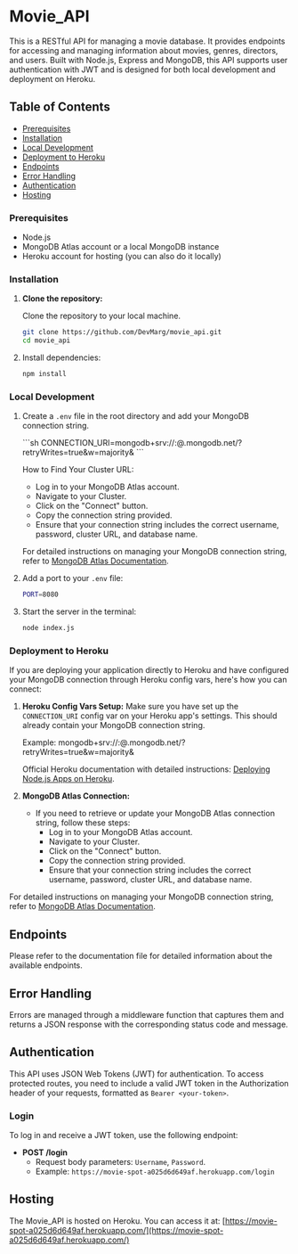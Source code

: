 # Movie_API

This is a RESTful API for managing a movie database. It provides endpoints for accessing and managing information about movies, genres, directors, and users. Built with Node.js, Express and MongoDB, this API supports user authentication with JWT and is designed for both local development and deployment on Heroku.

## Table of Contents

- [Prerequisites](#prerequisites)
- [Installation](#installation)
- [Local Development](#local-development)
- [Deployment to Heroku](#deployment-to-heroku)
- [Endpoints](#endpoints)
- [Error Handling](#error-handling)
- [Authentication](#authentication)
- [Hosting](#hosting)


### Prerequisites

- Node.js
- MongoDB Atlas account or a local MongoDB instance
- Heroku account for hosting (you can also do it locally)

### Installation

1. **Clone the repository:**

   Clone the repository to your local machine.

   ```sh
   git clone https://github.com/DevMarg/movie_api.git
   cd movie_api

2. Install dependencies:

   ```sh
   npm install
   ```
 ### Local Development

1. Create a `.env` file in the root directory and add your MongoDB connection string.

    \`\`\`sh
   CONNECTION_URI=mongodb+srv://<username>:<password>@<clusterName>.mongodb.net/<dataBaseName>?retryWrites=true&w=majority&<appName>
   \`\`\`

   

   How to Find Your Cluster URL:

   - Log in to your MongoDB Atlas account.
   - Navigate to your Cluster.
   - Click on the "Connect" button.
   - Copy the connection string provided.
   - Ensure that your connection string includes the correct username, password, cluster URL, and database name.

   For detailed instructions on managing your MongoDB connection string, refer to [MongoDB Atlas Documentation](https://www.mongodb.com/docs/atlas/troubleshoot-connection/#special-characters-in-connection-string-password).

2. Add a port to your `.env` file:  

    ```sh
   PORT=8080
   ```
3. Start the server in the terminal:

    ```sh
    node index.js
    ```

 ### Deployment to Heroku

If you are deploying your application directly to Heroku and have configured your MongoDB connection through Heroku config vars, here's how you can connect:

1. **Heroku Config Vars Setup:**
   Make sure you have set up the `CONNECTION_URI` config var on your Heroku app's settings. This should already contain your MongoDB connection string.

   Example: mongodb+srv://<username>:<password>@<clusterName>.mongodb.net/<dataBaseName>?retryWrites=true&w=majority&<appName>

   Official Heroku documentation with detailed instructions: [Deploying Node.js Apps on Heroku](https://devcenter.heroku.com/articles/deploying-nodejs).

2. **MongoDB Atlas Connection:**
   - If you need to retrieve or update your MongoDB Atlas connection string, follow these steps:
     - Log in to your MongoDB Atlas account.
     - Navigate to your Cluster.
     - Click on the "Connect" button.
     - Copy the connection string provided.
     - Ensure that your connection string includes the correct username, password, cluster URL, and database name.

For detailed instructions on managing your MongoDB connection string, refer to [MongoDB Atlas Documentation](https://www.mongodb.com/docs/atlas/troubleshoot-connection/#special-characters-in-connection-string-password).

## Endpoints

Please refer to the documentation file for detailed information about the available endpoints.

## Error Handling

Errors are managed through a middleware function that captures them and returns a JSON response with the corresponding status code and message.

## Authentication

This API uses JSON Web Tokens (JWT) for authentication. To access protected routes, you need to include a valid JWT token in the Authorization header of your requests, formatted as `Bearer <your-token>`.

### Login

To log in and receive a JWT token, use the following endpoint:

- **POST /login**
  - Request body parameters: `Username`, `Password`.
  - Example: `https://movie-spot-a025d6d649af.herokuapp.com/login`

## Hosting

The Movie_API is hosted on Heroku. You can access it at: [https://movie-spot-a025d6d649af.herokuapp.com/](https://movie-spot-a025d6d649af.herokuapp.com/)


